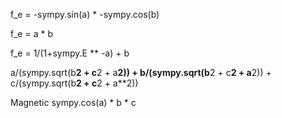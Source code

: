 f_e = -sympy.sin(a) * -sympy.cos(b)

f_e = a * b

f_e = 1/(1+sympy.E ** -a) + b

a/(sympy.sqrt(b**2 + c**2 + a**2)) + b/(sympy.sqrt(b**2 + c**2 + a**2)) + c/(sympy.sqrt(b**2 + c**2 + a**2))

Magnetic 
sympy.cos(a) * b * c